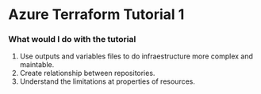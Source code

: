 # Azure Terraform Tutorial 1

### What would I do with the tutorial

1. Use outputs and variables files to do infraestructure more complex and maintable.
2. Create relationship between repositories.
3. Understand the limitations at properties of resources.